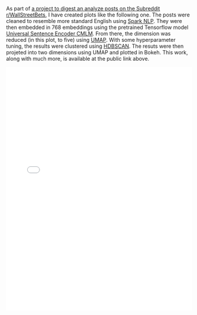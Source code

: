 As part of [a project to digest an analyze posts on the Subreddit r/WallStreetBets](https://github.com/codygunton/WSB-posts), I have created plots like the following one. The posts were cleaned to resemble more standard English using [Spark NLP](https://nlp.johnsnowlabs.com/). They were then embedded in 768 embeddings using the pretrained Tensorflow model [Universal Sentence Encoder CMLM](https://tfhub.dev/google/universal-sentence-encoder-cmlm/en-base/). From there, the dimension was reduced (in this plot, to five) using [UMAP](https://umap-learn.readthedocs.io/en/latest/). With some hyperparameter tuning, the results were clustered using [HDBSCAN](https://hdbscan.readthedocs.io/en/latest/how_hdbscan_works.html). The resuts were then projeted into two dimensions using UMAP and plotted in Bokeh. This work, along with much more, is available at the public link above.


<iframe src="assets/wsb_emb.html" 
        sandbox="allow-same-origin allow-scripts" 
        width="100%" 
        height="660" 
        scrolling="no" 
        seamless="seamless" 
        frameborder="0"> </iframe> 
